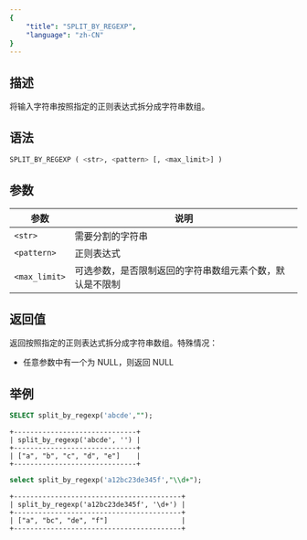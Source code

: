 ```yaml
---
{
    "title": "SPLIT_BY_REGEXP",
    "language": "zh-CN"
}
---
```


<!-- 
Licensed to the Apache Software Foundation (ASF) under one
or more contributor license agreements.  See the NOTICE file
distributed with this work for additional information
regarding copyright ownership.  The ASF licenses this file
to you under the Apache License, Version 2.0 (the
"License"); you may not use this file except in compliance
with the License.  You may obtain a copy of the License at
  http://www.apache.org/licenses/LICENSE-2.0
Unless required by applicable law or agreed to in writing,
software distributed under the License is distributed on an
"AS IS" BASIS, WITHOUT WARRANTIES OR CONDITIONS OF ANY
KIND, either express or implied.  See the License for the
specific language governing permissions and limitations
under the License.
-->

## 描述

将输入字符串按照指定的正则表达式拆分成字符串数组。

## 语法

```sql
SPLIT_BY_REGEXP ( <str>, <pattern> [, <max_limit>] )
```

## 参数

| 参数           | 说明                           |
|--------------|------------------------------|
| `<str>`      | 需要分割的字符串                     |
| `<pattern>`  | 正则表达式                        |
| `<max_limit>` | 可选参数，是否限制返回的字符串数组元素个数，默认是不限制 |

## 返回值

返回按照指定的正则表达式拆分成字符串数组。特殊情况：

- 任意参数中有一个为 NULL，则返回 NULL

## 举例

```sql
SELECT split_by_regexp('abcde',"");
```

```text
+------------------------------+
| split_by_regexp('abcde', '') |
+------------------------------+
| ["a", "b", "c", "d", "e"]    |
+------------------------------+
```

```sql
select split_by_regexp('a12bc23de345f',"\\d+");
```

```text
+-----------------------------------------+
| split_by_regexp('a12bc23de345f', '\d+') |
+-----------------------------------------+
| ["a", "bc", "de", "f"]                  |
+-----------------------------------------+
```
